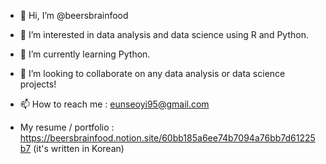 - 👋 Hi, I’m @beersbrainfood
- 👀 I’m interested in data analysis and data science using R and Python.
- 🌱 I’m currently learning Python.
- 💞️ I’m looking to collaborate on any data analysis or data science projects!
- 📫 How to reach me : eunseoyi95@gmail.com

- My resume / portfolio : https://beersbrainfood.notion.site/60bb185a6ee74b7094a76bb7d61225b7 (it's written in Korean)
<!---
eunseoyi/eunseoyi is a ✨ special ✨ repository because its `README.md` (this file) appears on your GitHub profile.
You can click the Preview link to take a look at your changes.
--->
